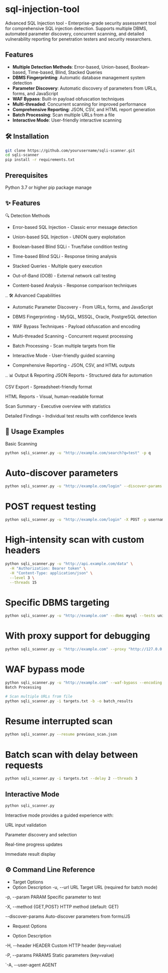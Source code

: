 # sql-injection-tool
Advanced SQL Injection tool - Enterprise-grade security assessment tool for comprehensive SQL injection detection. Supports multiple DBMS, automated parameter discovery, concurrent scanning, and detailed vulnerability reporting for penetration testers and security researchers.

## Features

- **Multiple Detection Methods**: Error-based, Union-based, Boolean-based, Time-based, Blind, Stacked Queries
- **DBMS Fingerprinting**: Automatic database management system detection
- **Parameter Discovery**: Automatic discovery of parameters from URLs, forms, and JavaScript
- **WAF Bypass**: Built-in payload obfuscation techniques
- **Multi-threaded**: Concurrent scanning for improved performance
- **Comprehensive Reporting**: JSON, CSV, and HTML report generation
- **Batch Processing**: Scan multiple URLs from a file
- **Interactive Mode**: User-friendly interactive scanning

## 🛠️ Installation
```bash
git clone https://github.com/yourusername/sqli-scanner.git
cd sqli-scanner
pip install -r requirements.txt
```
## Prerequisites
Python 3.7 or higher
pip package manage

## ✨ Features
🔍 Detection Methods
- Error-based SQL Injection - Classic error message detection

- Union-based SQL Injection - UNION query exploitation

- Boolean-based Blind SQLi - True/false condition testing

- Time-based Blind SQLi - Response timing analysis

- Stacked Queries - Multiple query execution

- Out-of-Band (OOB) - External network call testing

- Content-based Analysis - Response comparison techniques

.. 🛠️ Advanced Capabilities

- Automatic Parameter Discovery - From URLs, forms, and JavaScript

- DBMS Fingerprinting - MySQL, MSSQL, Oracle, PostgreSQL detection

- WAF Bypass Techniques - Payload obfuscation and encoding

- Multi-threaded Scanning - Concurrent request processing

- Batch Processing - Scan multiple targets from file

- Interactive Mode - User-friendly guided scanning

- Comprehensive Reporting - JSON, CSV, and HTML outputs

.. 📊 Output & Reporting
JSON Reports - Structured data for automation

CSV Export - Spreadsheet-friendly format

HTML Reports - Visual, human-readable format

Scan Summary - Executive overview with statistics

Detailed Findings - Individual test results with confidence levels

## 📖 Usage Examples
Basic Scanning
```bash
python sqli_scanner.py -u "http://example.com/search?q=test" -p q
```
# Auto-discover parameters
```bash
python sqli_scanner.py -u "http://example.com/login" --discover-params
```
# POST request testing
```bash
python sqli_scanner.py -u "http://example.com/login" -X POST -p username
```

# High-intensity scan with custom headers
```bash
python sqli_scanner.py -u "http://api.example.com/data" \
  -H "Authorization: Bearer token" \
  -H "Content-Type: application/json" \
  --level 3 \
  --threads 15
```
# Specific DBMS targeting
```bash
python sqli_scanner.py -u "http://example.com" --dbms mysql --tests union,boolean
```
# With proxy support for debugging
```bash
python sqli_scanner.py -u "http://example.com" --proxy "http://127.0.0.1:8080"
```
# WAF bypass mode
```bash
python sqli_scanner.py -u "http://example.com" --waf-bypass --encoding double-url
Batch Processing
```
```bash
# Scan multiple URLs from file
python sqli_scanner.py -i targets.txt -b -o batch_results
```
# Resume interrupted scan
```bash
python sqli_scanner.py --resume previous_scan.json
```
# Batch scan with delay between requests
```bash
python sqli_scanner.py -i targets.txt --delay 2 --threads 3
```
## Interactive Mode
```bash
python sqli_scanner.py
```
Interactive mode provides a guided experience with:

URL input validation

Parameter discovery and selection

Real-time progress updates

Immediate result display

## ⚙️ Command Line Reference
- Target Options
- Option	Description
-u, --url URL	Target URL (required for batch mode)

-p, --param PARAM	Specific parameter to test

-X, --method {GET,POST}	HTTP method (default: GET)

--discover-params	Auto-discover parameters from forms/JS

- Request Options

- Option	Description

-H, --header HEADER	Custom HTTP header (key=value)

-P, --params PARAMS	Static parameters (key=value)

`-A, --user-agent AGENT	

